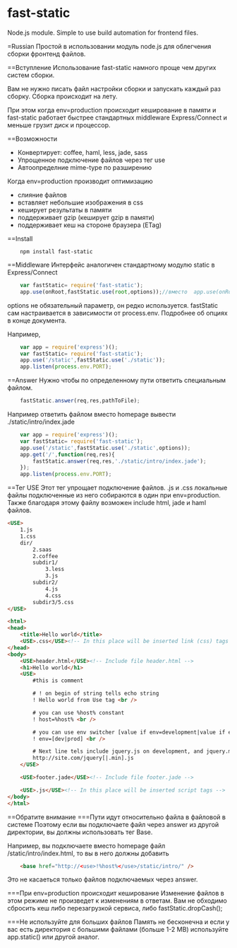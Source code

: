 fast-static
===========
Node.js module. Simple to use build automation for frontend files.


=Russian
Простой в использовании модуль node.js для облегчения сборки фронтенд файлов.

==Вступление
Использование fast-static намного проще чем других систем сборки.

Вам не нужно писать файл настройки сборки и запускать каждый раз сборку. Сборка происходит на лету.

При этом когда env=production происходит кеширование в памяти и fast-static работает быстрее стандартных middleware Express/Connect и меньше грузит диск и процессор.

==Возможности
* Конвертирует: coffee, haml, less, jade, sass
* Упрощенное подключение файлов через тег use
* Автоопределние mime-type по разширению

Когда env=production производит оптимизацию
* слияние файлов
* вставляет небольшие изображения в css
* кеширует результаты в памяти
* поддерживает gzip (кеширует gzip в памяти)
* поддерживает кеш на стороне браузера (ETag)

==Install
```
    npm install fast-static
```

==Middleware
Интерфейс аналогичен стандартному модулю static в Express/Connect
```javascript
    var fastStatic= require('fast-static');
    app.use(onRoot,fastStatic.use(root,options));//вместо  app.use(onRoot,app.static(root,options));
```
options не обязательный параметр, он редко используется. fastStatic сам настраивается в зависимости от process.env.
Подробнее об опциях в конце документа.

Например,
```javascript
    var app = require('express')();
    var fastStatic= require('fast-static');
    app.use('/static',fastStatic.use('./static'));
    app.listen(process.env.PORT);
```
==Answer
Нужно чтобы по определенному пути ответить специальным файлом.
```javascript
    fastStatic.answer(req,res,pathToFile);
```
Например ответить файлом вместо homepage вывести ./static/intro/index.jade
```javascript
    var app = require('express')();
    var fastStatic= require('fast-static');
    app.use('/static',fastStatic.use('./static',options));
    app.get('/',function(req,res){
        fastStatic.answer(req,res,'./static/intro/index.jade');
    });
    app.listen(process.env.PORT);
```
==Тег USE
Этот тег упрощает подключение файлов. .js и .css локальные файлы подключенные из него собираются в один при env=production.
Также благодаря этому файлу возможен include html, jade и haml файлов.

```html
<USE>
    1.js
    1.css
    dir/
        2.saas
        2.coffee
        subdir1/
            3.less
            3.js
        subdir2/
            4.js
            4.css
        subdir3/5.css
</USE>

<html>
<head>
    <title>Hello world</title>
    <USE>.css</USE><!-- In this place will be inserted link (css) tags -->
</head>
<body>
    <USE>header.html</USE><!-- Include file header.html -->
    <h1>Hello world</h1>
    <USE>
        #this is comment

        # ! on begin of string tells echo string
        ! Hello world from Use tag <br />

        # you can use %host% constant
        ! host=%host% <br />

        # you can use env switcher [value if env=development|value if env=production]
        ! env=[dev|prod] <br />

        # Next line tels include jquery.js on development, and jquery.min.js on production
        http://site.com/jquery[|.min].js
    </USE>

    <USE>footer.jade</USE><!-- Include file footer.jade -->

    <USE>.js</USE><!-- In this place will be inserted script tags -->
</body>
</html>
```

==Обратите внимание
===Пути идут относительно файла в файловой в системе
Поэтому если вы подключаете файл через answer из другой директории, вы должны использовать тег Base.

Например, вы подключаете вместо homepage файл /static/intro/index.html, то вы в него должны добавить
```html
    <base href="http://<use>!%host%</use>/static/intro/" />
```

Это не касаеться только файлов подключаемых через answer.

===При env=production происходит кеширование
Изменение файлов в этом режиме не произведет к изменениям в ответам.
Вам не обходимо сбросить кеш либо перезагрузкой сервиса, либо fastStatic.dropCash();

===Не используйте для больших файлов
Память не бесконечна и если у вас есть директория с большими файлами (больше 1-2 MB) используйте app.static() или другой аналог.


